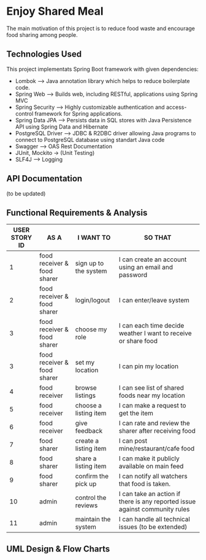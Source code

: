 # Enjoy Shared Meal

The main motivation of this project is to reduce food waste and encourage food sharing among people.


## Technologies Used


This project implementats Spring Boot framework with given dependencies:

- Lombok --> Java annotation library which helps to reduce boilerplate code.
- Spring Web --> Builds web, including RESTful, applications using Spring MVC
- Spring Security --> Highly customizable authentication and access-control framework for Spring applications.
- Spring Data JPA --> Persists data in SQL stores with Java Persistence API using Spring Data and Hibernate
- PostgreSQL Driver --> JDBC & R2DBC driver allowing Java programs to connect to PostgreSQL database using standart Java code
- Swagger --> OAS Rest Documentation
- JUnit, Mockito -> (Unit Testing)
- SLF4J --> Logging

## API Documentation

(to be updated)

## Functional Requirements & Analysis

| **USER STORY ID** | **AS A**                    | **I WANT TO**         | **SO THAT**                                                                 |
|-------------------|-----------------------------|-----------------------|-----------------------------------------------------------------------------|
| 1                 | food receiver & food sharer | sign up to the system | I can create an account using an email and password                         |
| 2                 | food receiver & food sharer | login/logout          | I can enter/leave system                                                    |
| 3                 | food receiver & food sharer | choose my role        | I can each time decide weather I want to receive or share food              |
| 3                 | food receiver & food sharer | set my location       | I can pin my location                                                       | 
| 4                 | food receiver               | browse listings       | I can see list of shared foods near my location                             | 
| 5                 | food receiver               | choose a listing item | I can make a request to get the item                                        | 
| 6                 | food receiver               | give feedback         | I can rate and review the sharer after receiving food                       |
| 7                 | food sharer                 | create a listing item | I can post mine/restaurant/cafe food                                        |
| 8                 | food sharer                 | share a listing item  | I can make it publicly available on main feed                               | 
| 9                 | food sharer                 | confirm the pick up   | I can notify all watchers that food is taken.                               |
| 10                | admin                       | control the reviews   | I can take an action if there is any reported issue against community rules |
| 11                | admin                       | maintain the system   | I can handle all technical issues (to be extended)                          |



## UML Design & Flow Charts




